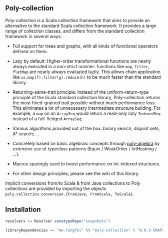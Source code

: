 ## Poly-collection

Poly-collection is a Scala collection framework that aims to provide an alternative to the standard
 Scala collection framework. It provides a large range of collection classes, and differs from
 the standard collection framework in several ways:
 
  - Full support for trees and graphs, with all kinds of functional operators defined on them.
  
  - Lazy by default: Higher-order transformational functions are nearly always executed in a non-strict manner:
   functions like `map`, `filter`, `flatMap` are nearly always evaluated lazily. This allows chain application like 
   `xs.map(f).filter(g).reduce(h)` to be much faster than the standard library.
  
  - Returning-same-trait principle: Instead of the uniform-return-type principle of the Scala standard collection
   library, Poly-collection returns the most fined-grained trait possible without much performance loss. This eliminates
   a lot of unnecessary intermediate structure building. For example, a `map` on an `ArraySeq` would return a read-only
   lazy `IndexedSeq` instead of a full-fledged `ArraySeq`.
  
  - Various algorithms provided out of the box: binary search; disjoint sets; A* search; ...

  - Concretely based on basic algebraic concepts through [poly-algebra](https://github.com/ctongfei/poly-algebra) by extensive use
   of typeclass patterns (Equiv / WeakOrder / IntHashing / ...).
  
  - Macros sparingly used to boost performance on Int-indexed structures.
  
  - For other design principles, please see the wiki of this library.

Implicit conversions from/to Scala & from Java collections to Poly collections are provided by importing the
objects `poly.collection.conversion.{FromJava, FromScala, ToScala}`.

## Installation

```scala
resolvers += Resolver.sonatypeRepo("snapshots")

libraryDependencies += "me.tongfei" %% "poly-collection" % "0.0.3-SNAPSHOT"
```

